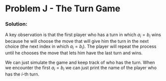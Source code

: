 #  Problem J - The Turn Game

### Solution:
A key observation is that the first player who has a turn in which $a_i = b_i$ wins because he will choose the move that will give him the turn in the next choice (the next index in which $a_i = b_i$). The player will repeat the process until he chooses the move that lets him have the last turn and wins.

We can just simulate the game and keep track of who has the turn. When we encounter the first $a_i = b_i$ we can just print the name of the player who has the $i$-th turn.
